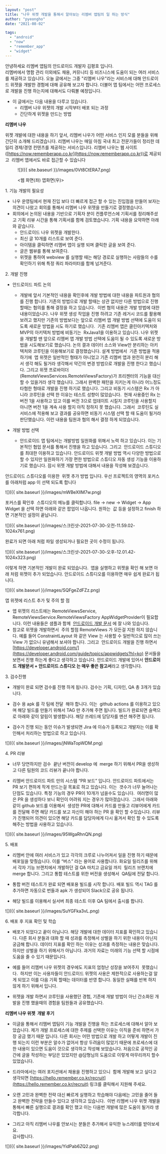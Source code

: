 ```yaml
---
layout: "post"
title: "나우 위젯 개발을 통해서 알아보는 리멤버 앱팀의 일 하는 방식"
author: "pyeongho"
date: "2021-08-02"

tags: 
  - "android"
  - "now"
  - "remember_app"
  - "widget"
---
```


안녕하세요 리멤버 앱팀의 안드로이드 개발자 김평호 입니다.  
리멤버에서 명함 관리 이외에도 채용, 커뮤니티 등 비즈니스에 도움이 되는 여러 서비스를 제공하고 있습니다. 오늘 글에서는 그중 "리멤버 나우"라는 서비스에 대해 안드로이드 위젯을 개발한 경험에 대해 공유해 보고자 합니다. 더불어 앱 팀에서는 어떤 프로세스로 개발을 진행 하는지에 대해서도 다뤄볼 예정입니다.

- 이 글에서는 다음 내용을 다루고 있습니다.
    - 리멤버 나우 위젯의 개발 시작부터 배포 되는 과정
    - 간단하게 위젯을 만드는 방법  
        

**리멤버 나우**

위젯 개발에 대한 내용을 하기 앞서, 리멤버 나우가 어떤 서비스 인지 모를 분들을 위해 간단히 소개해 드리겠습니다. 리멤버 나우는 매일 아침 국내 최고 전문가들이 정리한 데일리 경제/경영 컨텐츠를 제공하는 서비스입니다. 리멤버 나우는 웹 사이트([https://now.rememberapp.co.kr](https://now.rememberapp.co.kr))로 제공되고  리멤버 앱에서도 바로 접근할 수 있습니다

<figure>

![]({{ site.baseurl }}/images/0Vt8CtERA7.png)

<figcaption>

<웹 화면(좌) 앱화면(우)>

</figcaption>

</figure>

1\. 기능 개발의 필요성

- 나우 운영팀에서 현재 진입 보다 더 빠르게 접근 할 수 있는 진입점을 만들어 보자는 의견이 나왔고 회의를 통해서 리멤버 나우 위젯을 만들기로 결정했습니다.
- 회의에서 논의된 내용을 기반으로 기획자 분이 컨플루언스에 기획서를 정리해주셨고 기획 리뷰 시간을 통해 기획서를 함께 검토했습니다. 기획 내용을 요약하면 아래와 같습니다.
    - 안드로이드 나우 위젯을 개발한다.
    - 최신 글 10개를 리스트로 보여 준다.
    - 아이템을 클릭하면 리멤버 앱이 실행 되며 클릭한 글을 보여 준다.
    - 글은 웹뷰를 통해 보여준다.
    - 위젯을 통하여 webview 를 실행할 때는 해당 경로로 실행하는 사람들의 수를 확인하기 위해 특정 쿼리 파라미터를 함께 넘겨준다.  
        

2\. 개발 진행

- 안드로이드 파트 논의
    - 개발에 앞서 기본적인 내용을 확인후에 개발 방법에 대한 내용을 파트원과 협의를 진행 합니다. 기존의 방법으로 개발 할때는 상관 없지만 다른 방법으로 진행 할때는 협의를 통해 결정을 하고 있습니다.  이번 협의 내용은 개발 방법에 대한 내용이었습니다. 나우 위젯 생성 작업을 진행 하려고 기존 레거시 코드를 활용해 보려고 했지만 기존의 방법보다는 앞으로 리멤버 앱 개발 방법 선택에 도움이 되도록 새로운 방법을 시도 하기로 했습니다.  기존 리멤버 앱은 클린아키텍처와 MVP의 아키텍처 방법에 비동기는  RxJava1을 이용하고 있습니다. 나우 위젯을 개발할 땐 앞으로 리멤버 앱 개발 방법 선택에 도움이 될 수 있도록 새로운 방법을 시도해보기로 했습니다. 논의 결과 데이터 소스와 View만 분리하는 아키텍처와 코루틴을 이용해보기로 결정했습니다. 설계 방법에서  기존 방법을 적용하기에  앱 위젯은 일반적인 형태가 아니었고 기존 리멤버 앱과 완전히 분리 해서 생각 해도 될거라 생각해서 약간의 변경 방법으로 개발을 진행 한다고 했습니다. 그리고 위젯 프로바이더(RemoteViewsServices.RemoteViewsFactory)가 프리젠터의 기능을 대신 할 수 있을거라 생각 했습니다. 그래서 완벽한 패턴을 지키는게 아니라 어느정도 타협한 형태로 개발을 진행 하기로 했습니다. 그리고 비동기 시스템은 Rx 가 아니라 코루틴을 선택 한 이유는 테스트 성향이 많았습니다.  현재 사용중인 Rx 는 버전 1을 사용하고 있고 이를 버전 3으로 업데이트 시킬지 코루틴을 사용할지 아니면 버전 1을 계속 사용 할지 아직 정하지 못 했습니다. 그래서  코루틴도 실 서비스에 적용해 보고 결과를 공유하면 비동기 시스템 선택 할 때 도움이 될거라 판단했습니다. 이런 내용을 팀원과 협의 해서 결정 하게 되었습니다.  
        
- 개발 방법 선택 
    - 안드로이드 앱 팀에서는 개발방법 일원화를 위해서 노력 하고 있습니다. 이는 기본적인 협업 문서를 통해서 진행을 하고 있습니다. 그리고  안드로이드 스튜디오를 최대한 이용하고 있습니다. 안드로이드 위젯 개발 방법 역시 다양한 방법으로 할 수 있지만 일원화하기 가장 편한 방법으로 스튜디오 자동 생성 기능을 이용하기로 했습니다. 잠시 위젯 개발 방법에 대해서 내용을 작성해 보겠습니다.  
        

안드로이드 스튜디오를 이용한  위젯 추가 방법 입니다. 우선 프로젝트의 영역의 포커스를 아래처럼 app 이 선택 되도록 합니다

![]({{ site.baseurl }}/images/mWBeXIlM7w.png)

포커스를 확인후  스튜디오의 메뉴를 클릭합니다. file -> new -> Widget -> App Widget 을 선택 하면 아래와 같은 팝업이 나옵니다. 원하는  값 등을 설정하고 finish 하면 기본적인 설정이 끝납니다.

![]({{ site.baseurl }}/images/스크린샷-2021-07-30-오전-11.59.02-1024x761.png)

완료가 되면 아래 처럼 파일 생성되거나 필요한 곳이 수정이 됩니다.

![]({{ site.baseurl }}/images/스크린샷-2021-07-30-오후-12.01.42-1024x323.png)

이렇게 하면 기본적인 개발이 완료 되었습니다.  앱을 실행하고 위젯을 확인 해 보면 아래 처럼 위젯이 추가 되었습니다. 안드로이드 스튜디오를 이용하면 매우 쉽게 완료가 됩니다.

![]({{ site.baseurl }}/images/SQFgeZdFZz.png)

  
앱 위젯에 리스트 추가 및 주의 할 점

- 앱 위젯의 리스트에는 RemoteViewsService, RemoteViewsService.RemoteViewsFactory AppWidgetProvider이 필요합니다. 이런 내용들은 샘플과 함께  [안드로이드 개발 문서](https://developer.android.com/guide/topics/appwidgets?hl=ko#collections) 에 잘 나와 있습니다. 
- 참고로 위젯을 개발하면서  주의 할점 RemoteViews 가 모든걸 지원 하지 않습니다. 예를 들어 ConstraintLayout 와 같은 View 는 사용할 수 일반적으로 많이 쓰는 View 가 없으니 유념해서 보셔야 합니다. 그리고  안드로이드 개발을 진행 하면서 [https://developer.android.com/](https://developer.android.com/guide/topics/appwidgets?hl=ko) 문서들을 보면서 진행 하는게 좋다고 생각하고 있습니다. 안드로이드 개발에 있어서 **안드로이드 개발문서 + 안드로이드 스튜디오 는 매우 좋은 참고서**라고 생각합니다.

3\. 검수진행

- 개발이 완료 되면 검수를 진행 하게 됩니다. 검수는 기획, 디자인, QA 총 3개가 있습니다.  
    
- 검수 용 apk 를 각 팀에 전달  해야 합니다. 이는  github actions 를 이용하고 있으며 해당 빌드를 만들기 위해서 TAG 만 추가해 주면 됩니다. 빌드가 완료되면 슬랙으로 아래와 같이 알림이 발생합니다. 해당 쓰레드에 담당자를 멘션 해주면 됩니다.   
    
- 검수가 진행 되는 동안 이슈가 발생되면 Jira 에 이슈가 등록되고 개발자는 이를 확인해서 처리하는 방법으로 하고 있습니다.

![]({{ site.baseurl }}/images/jNWaTopWDM.png)

  
  
4\. PR 리뷰

- 너무 당연하지만 검수  끝난 버전이 develop 에  merge 하기 위해서 PR을 생성하고 다른 팀원의 코드 리뷰가 끝나야 합니다.   
    
- 리멤버 안드로이드 파트 만의 시스템 “PR 보드” 입니다. 안드로이드 파트에서는  PR 보기 편하게 작게 만드는걸 목표로 하고 있습니다. 이는  갯수가 너무 늘어나는 단점도 있습니다. 특정 기능의 경우 PR이 10개가 넘을수도 있습니다.  여러명이 많은 PR 을 생성하다 보니 확인이 어려워 지는 경우가 많아졌습니다.  그래서 아래와 같이 github 보드를 이용해서  생성한 PR에 대해서 카드를 만들고 리뷰어에게 카드를 전달해 주면 해당 카드를 보고 자신이 해야 하는 PR 을 확인 할 수있습니다. 리뷰가 진행되어 의견이 있으면 해당 카드를 담당자에게 다시 옮겨서 확인 할 수 있도록 해주는 방법을 사용하고 있습니다.

![]({{ site.baseurl }}/images/95WgaRhnQN.png)

  
  
5\. 배포

- 리멤버 안에 여러 서비스가 있고 각각의 크루로 나누어져서 일을 진행 하기 때문에 배포일을 맞췄습니다. 이를 “버스” 라는 용어로 사용합니다. 화요일 릴리즈를 위해서 각자 기능 브랜치에서 개발하던 걸 QA 마치고 금요일 까지  릴리즈 브랜치에 merge 합니다. 그리고 통합 테스트를 위한 버전을 생성해서  QA팀에 전달 합니다.  
    
- 통합 버전 테스트가 완료 되면 배포용 빌드를 시작 합니다. 배포 빌드 역시 TAG 를 추가하면 자동으로 번들과 apk 가 생성되어 Slack으로 공유 됩니다.  
    
- 해당 빌드를 이용해서 실서버 최종 테스트 이후 QA 팀에서 출시를 합니다.

![]({{ site.baseurl }}/images/SuYGFka3vL.png)

6\. 배포 후 지표 확인 및 학습

- 배포가 되었다고 끝이 아닙니다. 해당 개발에 대한 데이터 지표를 확인하고 있습니다. 다른 회사 분들과 대화 할 때 성과를 측정해서 상벌을 하기 위한 내용이 아닌지 궁금해 합니다. 데이터 지표를 확인 하는 이유는 성과를 측정하는 내용은 맞습니다. 하지만 상벌을 하기 위해서가 아닙니다. 과거의 자료는 미래의 기능 선택 할 시점에 도움을 줄 수 있기 때문입니다.  
    
- 예를 들어 리멤버 나우 위젯의 경우에도 지표의 엄청난 성장을 보여주지  못했습니다.  하지만 이는 사용자들이 안드로이드 위젯의 사용은 제한적으로 사용하는걸 알게 되었고 이를 다음 기획 할때는 데이터를 반영 합니다. 동일한 실패를 반복 하지 않게 하기 위해서 입니다.  
    
- 위젯을 개발 하면서 코루틴을 사용했던 경험, 기존에 개발 방법이 아닌 간소화된 개발을 진행 했을때의 경험을 팀원들과 공유했습니다.

**리멤버 나우 위젯  개발 후기**

- 이글을 통해서 리멤버 앱팀이 기능 개발을 진행을 하는 프로세스에 대해서 알아 보았습니다. 제가 개발 프로세스에 대한 주제를 선택한 이유는 이직을 준비 하면서 가장 궁금 했기 때문 입니다. 다른 회사는 어떤 방법으로 개발 하고 어떻게 개발이 진행 되는지 이런 부분은 알수가 없어서 항상 두려움이 많았기 때문에 프로세스에 대한 내용이 있으면 도움이 것으로 생각하고 작성해 보았습니다. 처음으로 공적인 공간에 글을 작성하는 부담은 있었지만 @담형님의 도움으로 이렇게 마무리까지 할수 있었습니다.   
    
- 드라마에서는 여러 포지션에서 채용을 진행하고 있으니  함께 개발해 보고 싶다고 생각되면 [https://hello.remember.co.kr/recruit](https://hello.remember.co.kr/recruit) 링크를 클릭해서 지원해 주세요.  
    
- 오랜 고민과 완벽한 전략 대신 빠르게 실행하고 학습해야 다음에는 고민을 줄어 들고 완벽한 전략을 만들수 있다고 생각하고 있습니다.  이번 리멤버 나우 위젯 개발을 통해서 빠른 실행으로 결과를 확인 했고 이는 다음번 개발에 많은 도움이 될거라 생각합니다.  
    
- 그리고 아직 리멤버 나우를 안보시는 분들은 추가해서 유익한 뉴스레터를 받아보세요.   
    감사합니다.

![]({{ site.baseurl }}/images/YidPab6ZQ2.png)

